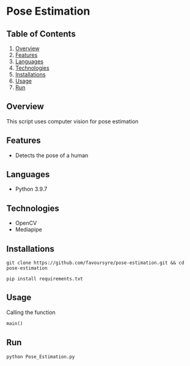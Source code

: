 # Pose Estimation

## Table of Contents
1. [Overview](#overview)
2. [Features](#features)
3. [Languages](#languages)
4. [Technologies](#technologies)
5. [Installations](#installations)
6. [Usage](#usage)
7. [Run](#run)

## Overview
This script uses computer vision for pose estimation

## Features
* Detects the pose of a human

## Languages
* Python 3.9.7

## Technologies
* OpenCV
* Mediapipe

## Installations
```shell
git clone https://github.com/favoursyre/pose-estimation.git && cd pose-estimation
```

```shell
pip install requirements.txt
```

## Usage
Calling the function
```python
main()
```

## Run
```bash
python Pose_Estimation.py
```